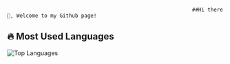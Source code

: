                                                                 ##Hi there 👋, Welcome to my Github page!

## 🔥 Most Used Languages

![Top Languages](https://github-readme-stats.vercel.app/api/top-langs/?username=SwapnilAndDev046&layout=compact&theme=dark&hide_border=true&langs_count=10&count_private=true)


<!--
**SwapnilAndDev046/SwapnilAndDev046** is a ✨ _special_ ✨ repository because its `README.md` (this file) appears on your GitHub profile.

Here are some ideas to get you started:

- 🔭 I’m currently working on ...
- 🌱 I’m currently learning ...
- 👯 I’m looking to collaborate on ...
- 🤔 I’m looking for help with ...
- 💬 Ask me about ...
- 📫 How to reach me: ...
- 😄 Pronouns: ...
- ⚡ Fun fact: ...
-->
